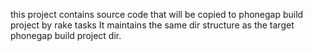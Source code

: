 this project contains source code that will be copied to phonegap build project by rake tasks
It maintains the same dir structure as the target phonegap build project dir.
